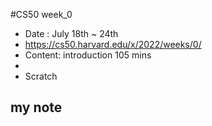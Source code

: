 #CS50 week_0
- Date : July 18th ~ 24th
- https://cs50.harvard.edu/x/2022/weeks/0/
- Content: introduction  105 mins
- 
- Scratch

## my note


